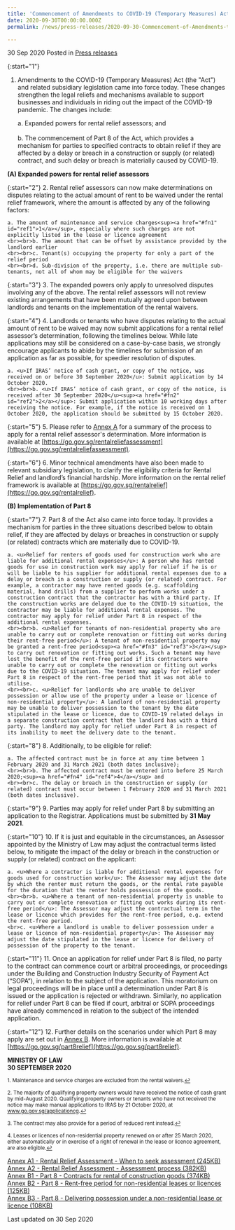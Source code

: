 ```yaml
---
title: 'Commencement of Amendments to COVID-19 (Temporary Measures) Act'
date: 2020-09-30T00:00:00.000Z
permalink: /news/press-releases/2020-09-30-Commencement-of-Amendments-to-COVID-19-Temporary-Measures-Act

---
```



30 Sep 2020 Posted in [Press releases](/news/press-releases)

{:start="1"}
1. Amendments to the COVID-19 (Temporary Measures) Act (the "Act") and related subsidiary legislation came into force today. These changes strengthen the legal reliefs and mechanisms available to support businesses and individuals in riding out the impact of the COVID-19 pandemic. The changes include:

    a. Expanded powers for rental relief assessors; and
    <br><br>b. The commencement of Part 8 of the Act, which provides a mechanism for parties to specified contracts to obtain relief if they are affected by a delay or breach in a construction or supply (or related) contract, and such delay or breach is materially caused by COVID-19.

**(A) Expanded powers for rental relief assessors**

{:start="2"}
2. Rental relief assessors can now make determinations on disputes relating to the actual amount of rent to be waived under the rental relief framework, where the amount is affected by any of the following factors:

    a. The amount of maintenance and service charges<sup><a href="#fn1" id="ref1">1</a></sup>, especially where such charges are not explicitly listed in the lease or licence agreement
    <br><br>b. The amount that can be offset by assistance provided by the landlord earlier
    <br><br>c. Tenant(s) occupying the property for only a part of the relief period
    <br><br>d. Sub-division of the property, i.e. there are multiple sub-tenants, not all of whom may be eligible for the waivers

{:start="3"}
3. The expanded powers only apply to unresolved disputes involving any of the above. The rental relief assessors will not review existing arrangements that have been mutually agreed upon between landlords and tenants on the implementation of the rental waivers.

{:start="4"}
4. Landlords or tenants who have disputes relating to the actual amount of rent to be waived may now submit applications for a rental relief assessor’s determination, following the timelines below. While late applications may still be considered on a case-by-case basis, we strongly encourage applicants to abide by the timelines for submission of an application as far as possible, for speedier resolution of disputes. 

    a. <u>If IRAS’ notice of cash grant, or copy of the notice, was received on or before 30 September 2020</u>: Submit application by 14 October 2020.
    <br><br>b. <u>If IRAS’ notice of cash grant, or copy of the notice, is received after 30 September 2020</u><sup><a href="#fn2" id="ref2">2</a></sup>: Submit application within 10 working days after receiving the notice. For example, if the notice is received on 1 October 2020, the application should be submitted by 15 October 2020.

{:start="5"}
5. Please refer to <u>Annex A</u> for a summary of the process to apply for a rental relief assessor's determination. More information is available at [https://go.gov.sg/rentalreliefassessment](https://go.gov.sg/rentalreliefassessment). 

{:start="6"}
6. Minor technical amendments have also been made to relevant subsidiary legislation, to clarify the eligibility criteria for Rental Relief and landlord’s financial hardship. More information on the rental relief framework is available at [https://go.gov.sg/rentalrelief](https://go.gov.sg/rentalrelief).

**(B) Implementation of Part 8**

{:start="7"}
7. Part 8 of the Act also came into force today. It provides a mechanism for parties in the three situations described below to obtain relief, if they are affected by delays or breaches in construction or supply (or related) contracts which are materially due to COVID-19.

    a. <u>Relief for renters of goods used for construction work who are liable for additional rental expenses</u>: A person who has rented goods for use in construction work may apply for relief if he is or will be liable to his supplier for additional rental expenses due to a delay or breach in a construction or supply (or related) contract. For example, a contractor may have rented goods (e.g. scaffolding material, hand drills) from a supplier to perform works under a construction contract that the contractor has with a third party. If the construction works are delayed due to the COVID-19 situation, the contractor may be liable for additional rental expenses. The contractor may apply for relief under Part 8 in respect of the additional rental expenses. 
    <br><br>b. <u>Relief for tenants of non-residential property who are unable to carry out or complete renovation or fitting out works during their rent-free period</u>: A tenant of non-residential property may be granted a rent-free period<sup><a href="#fn3" id="ref3">3</a></sup> to carry out renovation or fitting out works. Such a tenant may have lost the benefit of the rent-free period if its contractors were unable to carry out or complete the renovation or fitting out works due to the COVID-19 situation. The tenant may apply for relief under Part 8 in respect of the rent-free period that it was not able to utilise. 
    <br><br>c. <u>Relief for landlords who are unable to deliver possession or allow use of the property under a lease or licence of non-residential property</u>: A landlord of non-residential property may be unable to deliver possession to the tenant by the date stipulated in the lease or licence, due to COVID-19 related delays in a separate construction contract that the landlord has with a third party. The landlord may apply for relief under Part 8 in respect of its inability to meet the delivery date to the tenant. 

{:start="8"}
8. Additionally, to be eligible for relief:

    a. The affected contract must be in force at any time between 1 February 2020 and 31 March 2021 (both dates inclusive);
    <br><br>b. The affected contract must be entered into before 25 March 2020;<sup><a href="#fn4" id="ref4">4</a></sup> and
    <br><br>c. The delay or breach in the construction or supply (or related) contract must occur between 1 February 2020 and 31 March 2021 (both dates inclusive).

{:start="9"}
9. Parties may apply for relief under Part 8 by submitting an application to the Registrar. Applications must be submitted by <b>31 May 2021</b>. 

{:start="10"}
10. If it is just and equitable in the circumstances, an Assessor appointed by the Ministry of Law may adjust the contractual terms listed below, to mitigate the impact of the delay or breach in the construction or supply (or related) contract on the applicant:

    a. <u>Where a contractor is liable for additional rental expenses for goods used for construction work</u>: The Assessor may adjust the date by which the renter must return the goods, or the rental rate payable for the duration that the renter holds possession of the goods.
    <br><br>b. <u>Where a tenant of non-residential property is unable to carry out or complete renovation or fitting out works during its rent-free period</u>: The Assessor may adjust the contractual term in the lease or licence which provides for the rent-free period, e.g. extend the rent-free period.  
    <br>c. <u>Where a landlord is unable to deliver possession under a lease or licence of non-residential property</u>: The Assessor may adjust the date stipulated in the lease or licence for delivery of possession of the property to the tenant. 

{:start="11"}
11. Once an application for relief under Part 8 is filed, no party to the contract can commence court or arbitral proceedings, or proceedings under the Building and Construction Industry Security of Payment Act (“SOPA”), in relation to the subject of the application. This moratorium on legal proceedings will be in place until a determination under Part 8 is issued or the application is rejected or withdrawn. Similarly, no application for relief under Part 8 can be filed if court, arbitral or SOPA proceedings have already commenced in relation to the subject of the intended application.

{:start="12"}
12. Further details on the scenarios under which Part 8 may apply are set out in <u>Annex B</u>. More information is available at [https://go.gov.sg/part8relief](https://go.gov.sg/part8relief).  


**MINISTRY OF LAW**
<br>**30 SEPTEMBER 2020**


<p><sup id="fn1">1. Maintenance and service charges are excluded from the rental waivers.<a href="#ref1" title="Jump back to footnote 1 in the text.">↩</a></sup></p>

<p><sup id="fn2">2. The majority of qualifying property owners would have received the notice of cash grant by mid-August 2020. Qualifying property owners or tenants who have not received the notice may make manual applications to IRAS by 21 October 2020, at <a href="https://go.gov.sg/applicationcg">www.go.gov.sg/applicationcg</a>.<a href="#ref2" title="Jump back to footnote 2 in the text.">↩</a></sup></p>

<p><sup id="fn3">3. The contract may also provide for a period of reduced rent instead.<a href="#ref3" title="Jump back to footnote 3 in the text.">↩</a></sup></p>

<p><sup id="fn4">4. Leases or licences of non-residential property renewed on or after 25 March 2020, either automatically or in exercise of a right of renewal in the lease or licence agreement, are also eligible.<a href="#ref4" title="Jump back to footnote 4 in the text.">↩</a></sup></p>

[Annex A1 - Rental Relief Assessment - When to seek assessment (245KB)](/files/news/press-releases/2020/9/When-to-Seek-Assessment.pdf)
<br>[Annex A2 - Rental Relief Assessment - Assessment process (382KB)](/files/news/press-releases/2020/9/Assessment-Process.pdf)
<br>[Annex B1 - Part 8 - Contracts for rental of construction goods (374KB)](/files/news/press-releases/2020/9/Rented-construction-goods.pdf)
<br>[Annex B2 - Part 8 - Rent-free period for non-residential leases or licences (125KB)](/files/news/press-releases/2020/9/Rent-free-period.pdf)
<br>[Annex B3 - Part 8 - Delivering possession under a non-residential lease or licence (108KB)](/files/news/press-releases/2020/9/Delivering-possession.pdf)


<p class="right-side-updated">Last updated on 30 Sep 2020</p>
